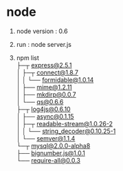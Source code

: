 node
====

1. node version : 0.6

2. run : node server.js

3. npm list<br>
├─┬ express@2.5.1<br>
│ ├─┬ connect@1.8.7<br>
│ │ └── formidable@1.0.14<br>
│ ├── mime@1.2.11<br>
│ ├── mkdirp@0.0.7<br>
│ └── qs@0.6.6<br>
├─┬ log4js@0.6.10<br>
│ ├── async@0.1.15<br>
│ ├─┬ readable-stream@1.0.26-2<br>
│ │ └── string_decoder@0.10.25-1<br>
│ └── semver@1.1.4<br>
└─┬ mysql@2.0.0-alpha8<br>
  ├── bignumber.js@1.0.1<br>
  └── require-all@0.0.3<br>

